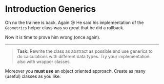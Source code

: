 # Introduction Generics
Oh no the trainee is back. Again :cry: 
He said his implementation of the `Geometrics` helper class was so great that he did a rollback.

Now it is time to prove him wrong (once again). 

---
>**Task:** 
Rewrite the class as abstract as possible and use generics to do calculations with different data types.
Try your implementation also with wrapper classes.

Moreover you **must use** an object oriented approach. Create as many (useful) classes as you like.
